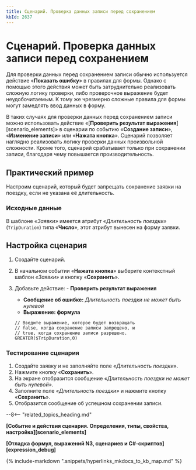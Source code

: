 ```yaml
---
title: Сценарий. Проверка данных записи перед сохранением
kbId: 2637
---
```


# Сценарий. Проверка данных записи перед сохранением

Для проверки данных перед сохранением записи обычно используется действие «**Показать ошибку**» в правилах для формы. Однако с помощью этого действия может быть затруднительно реализовать сложную логику проверки, либо проверочное выражение будет неудобочитаемым. К тому же чрезмерно сложные правила для формы могут замедлять ввод данных в форму.

В таких случаях для проверки данных перед сохранением записи можно использовать действие «[**Проверить результат выражения**][scenario_elements]» в сценарии по событию «**Создание записи**», «**Изменение записи**» или «**Нажата кнопка**». Сценарий позволяет наглядно реализовать логику проверки данных произвольной сложности. Кроме того, сценарий срабатывает только при сохранении записи, благодаря чему повышается производительность.

## Практический пример

Настроим сценарий, который будет запрещать сохранение заявки на поездку, если не указана её длительность.

### Исходные данные

В шаблоне *«Заявки»* имеется атрибут *«Длительность поездки»* (`TripDuration`) типа «**Число**», этот атрибут вынесен на форму заявки.

## Настройка сценария

1. Создайте сценарий.
2. В начальном событии «**Нажата кнопка**» выберите контекстный шаблон *«Заявки»* и кнопку «**Сохранить**».
3. Добавьте действие: - **Проверить результат выражения**
    - **Сообщение об ошибке:** *Длительность поездки не может быть нулевой*
    - **Выражение: формула**
    
    
    
    
    ```
    // Введите выражение, которое будет возвращать  
    // false, когда сохранение записи запрещено, и  
    // true, когда сохранение записи разрешено.  
    GREATER($TripDuration,0)
    ```

### Тестирование сценария

1. Создайте заявку и не заполняйте поле *«Длительность поездки»*.
2. Нажмите кнопку «**Сохранить**».
3. На экране отобразится сообщение *«Длительность поездки не может быть нулевой»*.
4. Заполните поле *«Длительность поездки»* и нажмите кнопку «**Сохранить**».
5. Отобразится сообщение об успешном сохранении записи.

--8<-- "related_topics_heading.md"

**[Событие и действия сценария. Определения, типы, свойства, настройка][scenario_elements]**

**[Отладка формул, выражений N3, сценариев и C#-скриптов][expression_debug]**

{% include-markdown ".snippets/hyperlinks_mkdocs_to_kb_map.md" %}
